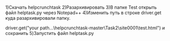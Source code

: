 1)Скачать helpcrunchtask
2)Разархивировать
3)В папке Test открыть файл helptask.py через Notepad++ 
4)Изменить путь в строке driver.get куда разархивировали папку. 

driver.get("your path...\\helpcrunchtask-master\\Task2\\site0001\\test.html") и сохранить 
5)Запустить файл helptask.py
